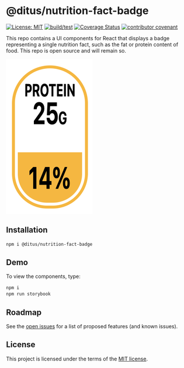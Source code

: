 # @ditus/nutrition-fact-badge

[![License: MIT](https://img.shields.io:/github/license/ditus-software/nutrition-fact-badge)](LICENSE.md)
[![build/test](https://github.com/ditus-software/nutrition-fact-badge/actions/workflows/node.js.yml/badge.svg?branch=master)](https://github.com/ditus-software/nutrition-fact-badge/actions/workflows/node.js.yml)
[![Coverage Status](https://coveralls.io/repos/github/ditus-software/nutrition-fact-badge/badge.svg?branch=master)](https://coveralls.io/github/ditus-software/nutrition-fact-badge?branch=master)
[![contributor covenant](https://img.shields.io/badge/Contributor%20Covenant-v2.0%20adopted-ff69b4.svg)](CODE-OF-CONDUCT.md)

This repo contains a UI components for React that displays a badge representing
a single nutrition fact, such as the fat or protein content of food. This repo
is open source and will remain so.

![Sample](sample.png)

## Installation

```bash
npm i @ditus/nutrition-fact-badge
```

## Demo

To view the components, type:

```bash
npm i
npm run storybook
```

## Roadmap

See the [open
issues](https://github.com/ditus-software/nutrition-fact-badge/issues) for a
list of proposed features (and known issues).

## License

This project is licensed under the terms of the [MIT license](LICENSE).
